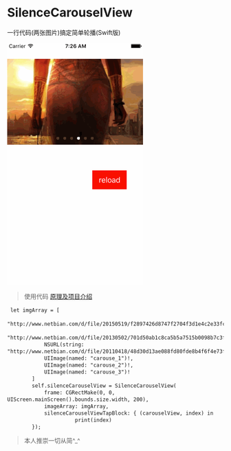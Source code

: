 # SilenceCarouselView
一行代码(两张图片)搞定简单轮播(Swift版)

![demo](https://github.com/SilenceL/SilenceCarouselView/blob/master/123.gif?raw=true)

>使用代码
[原理及项目介绍](http://www.jianshu.com/p/19a0019f8b5f)
```
 let imgArray = [
            "http://www.netbian.com/d/file/20150519/f2897426d8747f2704f3d1e4c2e33fc2.jpg",
            "http://www.netbian.com/d/file/20130502/701d50ab1c8ca5b5a7515b0098b7c3f3.jpg",
            NSURL(string: "http://www.netbian.com/d/file/20110418/48d30d13ae088fd80fde8b4f6f4e73f9.jpg")!,
            UIImage(named: "carouse_1")!,
            UIImage(named: "carouse_2")!,
            UIImage(named: "carouse_3")!
        ]
        self.silenceCarouselView = SilenceCarouselView(
            frame: CGRectMake(0, 0, UIScreen.mainScreen().bounds.size.width, 200), 
            imageArray: imgArray, 
            silenceCarouselViewTapBlock: { (carouselView, index) in
                      print(index)
        });
```
>本人推崇一切从简^_^  
